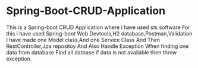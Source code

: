 # Spring-Boot-CRUD-Application
This is a Spring-boot CRUD Application where i have used sts software
For this i have used Spring-boot Web
Devtools,H2 database,Postman,Validation
I have made one Model class,And one Service Class And Then RestController,Jpa repositoy
And Also Handle Exception When finding one data from database
Find all datbase
if data is not available then throw exception.

